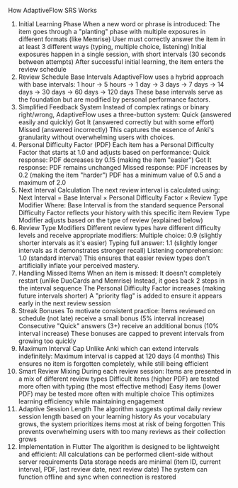 How AdaptiveFlow SRS Works
1. Initial Learning Phase
When a new word or phrase is introduced:
The item goes through a "planting" phase with multiple exposures in different formats (like Memrise)
User must correctly answer the item in at least 3 different ways (typing, multiple choice, listening)
Initial exposures happen in a single session, with short intervals (30 seconds between attempts)
After successful initial learning, the item enters the review schedule
2. Review Schedule Base Intervals
AdaptiveFlow uses a hybrid approach with base intervals:
1 hour → 5 hours → 1 day → 3 days → 7 days → 14 days → 30 days → 60 days → 120 days
These base intervals serve as the foundation but are modified by personal performance factors.
3. Simplified Feedback System
Instead of complex ratings or binary right/wrong, AdaptiveFlow uses a three-button system:
Quick (answered easily and quickly)
Got It (answered correctly but with some effort)
Missed (answered incorrectly)
This captures the essence of Anki's granularity without overwhelming users with choices.
4. Personal Difficulty Factor (PDF)
Each item has a Personal Difficulty Factor that starts at 1.0 and adjusts based on performance:
Quick response: PDF decreases by 0.15 (making the item "easier")
Got It response: PDF remains unchanged
Missed response: PDF increases by 0.2 (making the item "harder")
PDF has a minimum value of 0.5 and a maximum of 2.0
5. Next Interval Calculation
The next review interval is calculated using:
Next Interval = Base Interval × Personal Difficulty Factor × Review Type Modifier
Where:
Base Interval is from the standard sequence
Personal Difficulty Factor reflects your history with this specific item
Review Type Modifier adjusts based on the type of review (explained below)
6. Review Type Modifiers
Different review types have different difficulty levels and receive appropriate modifiers:
Multiple choice: 0.9 (slightly shorter intervals as it's easier)
Typing full answer: 1.1 (slightly longer intervals as it demonstrates stronger recall)
Listening comprehension: 1.0 (standard interval)
This ensures that easier review types don't artificially inflate your perceived mastery.
7. Handling Missed Items
When an item is missed:
It doesn't completely restart (unlike DuoCards and Memrise)
Instead, it goes back 2 steps in the interval sequence
The Personal Difficulty Factor increases (making future intervals shorter)
A "priority flag" is added to ensure it appears early in the next review session
8. Streak Bonuses
To motivate consistent practice:
Items reviewed on schedule (not late) receive a small bonus (5% interval increase)
Consecutive "Quick" answers (3+) receive an additional bonus (10% interval increase)
These bonuses are capped to prevent intervals from growing too quickly
9. Maximum Interval Cap
Unlike Anki which can extend intervals indefinitely:
Maximum interval is capped at 120 days (4 months)
This ensures no item is forgotten completely, while still being efficient
10. Smart Review Mixing
During each review session:
Items are presented in a mix of different review types
Difficult items (higher PDF) are tested more often with typing (the most effective method)
Easy items (lower PDF) may be tested more often with multiple choice
This optimizes learning efficiency while maintaining engagement
11. Adaptive Session Length
The algorithm suggests optimal daily review session length based on your learning history
As your vocabulary grows, the system prioritizes items most at risk of being forgotten
This prevents overwhelming users with too many reviews as their collection grows
12. Implementation in Flutter
The algorithm is designed to be lightweight and efficient:
All calculations can be performed client-side without server requirements
Data storage needs are minimal (item ID, current interval, PDF, last review date, next review date)
The system can function offline and sync when connection is restored